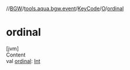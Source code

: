 //[BGW](../../../../index.md)/[tools.aqua.bgw.event](../../index.md)/[KeyCode](../index.md)/[O](index.md)/[ordinal](ordinal.md)



# ordinal  
[jvm]  
Content  
val [ordinal](ordinal.md): [Int](https://kotlinlang.org/api/latest/jvm/stdlib/kotlin/-int/index.html)  



